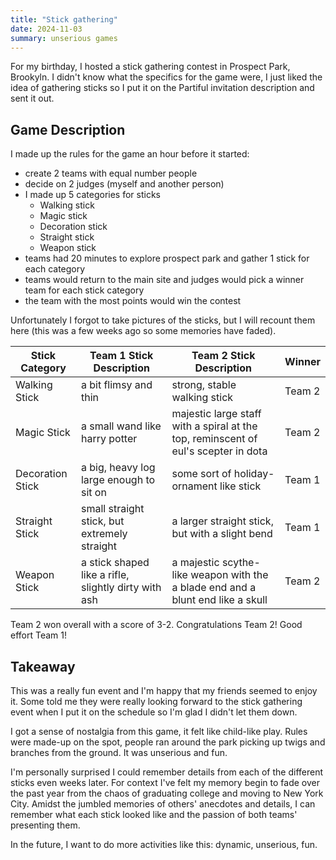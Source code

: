```yaml
---
title: "Stick gathering"
date: 2024-11-03
summary: unserious games
---
```


For my birthday, I hosted a stick gathering contest in Prospect Park, Brookyln.
I didn't know what the specifics for the game were, I just liked the idea of gathering sticks so I put it on the Partiful invitation description and sent it out.

## Game Description

I made up the rules for the game an hour before it started:

- create 2 teams with equal number people
- decide on 2 judges (myself and another person)
- I made up 5 categories for sticks
  - Walking stick
  - Magic stick
  - Decoration stick
  - Straight stick
  - Weapon stick
- teams had 20 minutes to explore prospect park and gather 1 stick for each category
- teams would return to the main site and judges would pick a winner team for each stick category
- the team with the most points would win the contest

Unfortunately I forgot to take pictures of the sticks, but I will recount them here (this was a few weeks ago so some memories have faded).

| Stick Category   | Team 1 Stick Description                             | Team 2 Stick Description                                                           | Winner |
| ---------------- | ---------------------------------------------------- | ---------------------------------------------------------------------------------- | ------ |
| Walking Stick    | a bit flimsy and thin                                | strong, stable walking stick                                                       | Team 2 |
| Magic Stick      | a small wand like harry potter                       | majestic large staff with a spiral at the top, reminscent of eul's scepter in dota | Team 2 |
| Decoration Stick | a big, heavy log large enough to sit on              | some sort of holiday-ornament like stick                                           | Team 1 |
| Straight Stick   | small straight stick, but extremely straight         | a larger straight stick, but with a slight bend                                    | Team 1 |
| Weapon Stick     | a stick shaped like a rifle, slightly dirty with ash | a majestic scythe-like weapon with the a blade end and a blunt end like a skull    | Team 2 |

Team 2 won overall with a score of 3-2. Congratulations Team 2! Good effort Team 1!

## Takeaway

This was a really fun event and I'm happy that my friends seemed to enjoy it. Some told me they were really looking forward to the stick gathering event when I put it on the schedule so I'm glad I didn't let them down.

I got a sense of nostalgia from this game, it felt like child-like play. Rules were made-up on the spot, people ran around the park picking up twigs and branches from the ground. It was unserious and fun.

I'm personally surprised I could remember details from each of the different sticks even weeks later. For context I've felt my memory begin to fade over the past year from the chaos of graduating college and moving to New York City. Amidst the jumbled memories of others' anecdotes and details, I can remember what each stick looked like and the passion of both teams' presenting them.

In the future, I want to do more activities like this: dynamic, unserious, fun.
